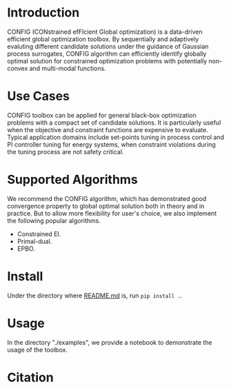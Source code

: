 # Introduction
 CONFIG (CONstrained efFIcient Global optimization) is a data-driven efficient global optimization toolbox. 
 By sequentially and adaptively evaluting different candidate solutions under the guidance of Gaussian process surrogates, 
 CONFIG algorithm can efficiently identify globally optimal solution for
 constrained optimization problems with potentially non-convex and multi-modal
 functions.

# Use Cases
CONFIG toolbox can be applied for general black-box optimization problems with
a compact set of candidate solutions. It is particularly useful when the objective
and constraint functions are expensive to evaluate. 
Typical application domains include set-points tuning in process control and PI
controller tuning for energy systems, when constraint violations during the
tuning process are not safety critical.

# Supported Algorithms
We recommend the CONFIG algorithm, which has demonstrated 
good convergence property to global optimal solution both in theory and in
practice. But to allow more flexibility for user's choice, we also implement the
following popular algorithms.
* Constrained EI.
* Primal-dual.
* EPBO.

# Install
Under the directory where [README.md](./README.md) is, run `pip install .`. 

# Usage
In the directory "./examples", we provide a notebook to demonstrate the usage of the toolbox. 

# Citation

